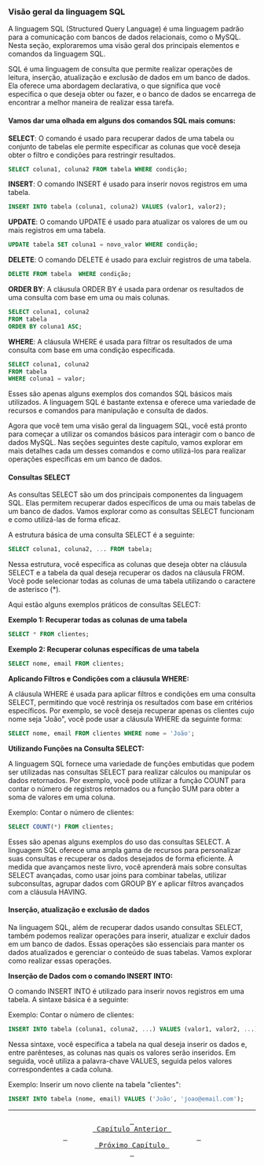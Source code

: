 ### Visão geral da linguagem SQL

A linguagem SQL (Structured Query Language) é uma linguagem padrão para a comunicação com bancos de dados relacionais, como o MySQL. Nesta seção, exploraremos uma visão geral dos principais elementos e comandos da linguagem SQL.

SQL é uma linguagem de consulta que permite realizar operações de leitura, inserção, atualização e exclusão de dados em um banco de dados. Ela oferece uma abordagem declarativa, o que significa que você especifica o que deseja obter ou fazer, e o banco de dados se encarrega de encontrar a melhor maneira de realizar essa tarefa.

#### Vamos dar uma olhada em alguns dos comandos SQL mais comuns:

<b>SELECT</b>: O comando é usado para recuperar dados de uma tabela ou conjunto de tabelas ele permite especificar as colunas que você deseja obter o filtro e condições para restringir resultados.

```sql
SELECT coluna1, coluna2 FROM tabela WHERE condição;
```

<b>INSERT</b>: O comando INSERT é usado para inserir novos registros em uma tabela.

```sql
INSERT INTO tabela (coluna1, coluna2) VALUES (valor1, valor2);
```

<b>UPDATE</b>: O comando UPDATE é usado para atualizar os valores de um ou mais registros em uma tabela.

```sql
UPDATE tabela SET coluna1 = novo_valor WHERE condição;
```

<b>DELETE</b>: O comando DELETE é usado para excluir registros de uma tabela.

```sql
DELETE FROM tabela  WHERE condição;
```

<b>ORDER BY</b>: A cláusula ORDER BY é usada para ordenar os resultados de uma consulta com base em uma ou mais colunas.

```sql
SELECT coluna1, coluna2 
FROM tabela 
ORDER BY coluna1 ASC;
```

<b>WHERE</b>: A cláusula WHERE é usada para filtrar os resultados de uma consulta com base em uma condição especificada.

```sql
SELECT coluna1, coluna2 
FROM tabela 
WHERE coluna1 = valor;
```

Esses são apenas alguns exemplos dos comandos SQL básicos mais utilizados. A linguagem SQL é bastante extensa e oferece uma variedade de recursos e comandos para manipulação e consulta de dados.

Agora que você tem uma visão geral da linguagem SQL, você está pronto para começar a utilizar os comandos básicos para interagir com o banco de dados MySQL. Nas seções seguintes deste capítulo, vamos explorar em mais detalhes cada um desses comandos e como utilizá-los para realizar operações específicas em um banco de dados.


#### Consultas SELECT

As consultas SELECT são um dos principais componentes da linguagem SQL. Elas permitem recuperar dados específicos de uma ou mais tabelas de um banco de dados. Vamos explorar como as consultas SELECT funcionam e como utilizá-las de forma eficaz.

A estrutura básica de uma consulta SELECT é a seguinte:

```sql
SELECT coluna1, coluna2, ... FROM tabela;
```

Nessa estrutura, você especifica as colunas que deseja obter na cláusula SELECT e a tabela da qual deseja recuperar os dados na cláusula FROM. Você pode selecionar todas as colunas de uma tabela utilizando o caractere de asterisco (*).

Aqui estão alguns exemplos práticos de consultas SELECT:

<b>Exemplo 1: Recuperar todas as colunas de uma tabela</b>

```sql
SELECT * FROM clientes;
```

<b>Exemplo 2: Recuperar colunas específicas de uma tabela</b>

```sql
SELECT nome, email FROM clientes;
```

<b>Aplicando Filtros e Condições com a cláusula WHERE:</b>

A cláusula WHERE é usada para aplicar filtros e condições em uma consulta SELECT, permitindo que você restrinja os resultados com base em critérios específicos. Por exemplo, se você deseja recuperar apenas os clientes cujo nome seja "João", você pode usar a cláusula WHERE da seguinte forma:

```sql
SELECT nome, email FROM clientes WHERE nome = 'João';
```

<b>Utilizando Funções na Consulta SELECT:</b>

A linguagem SQL fornece uma variedade de funções embutidas que podem ser utilizadas nas consultas SELECT para realizar cálculos ou manipular os dados retornados. Por exemplo, você pode utilizar a função COUNT para contar o número de registros retornados ou a função SUM para obter a soma de valores em uma coluna.

Exemplo: Contar o número de clientes:
```sql
SELECT COUNT(*) FROM clientes;
```

Esses são apenas alguns exemplos do uso das consultas SELECT. A linguagem SQL oferece uma ampla gama de recursos para personalizar suas consultas e recuperar os dados desejados de forma eficiente. À medida que avançamos neste livro, você aprenderá mais sobre consultas SELECT avançadas, como usar joins para combinar tabelas, utilizar subconsultas, agrupar dados com GROUP BY e aplicar filtros avançados com a cláusula HAVING.
 

#### Inserção, atualização e exclusão de dados

Na linguagem SQL, além de recuperar dados usando consultas SELECT, também podemos realizar operações para inserir, atualizar e excluir dados em um banco de dados. Essas operações são essenciais para manter os dados atualizados e gerenciar o conteúdo de suas tabelas. Vamos explorar como realizar essas operações.

<b>Inserção de Dados com o comando INSERT INTO:</b>

O comando INSERT INTO é utilizado para inserir novos registros em uma tabela. A sintaxe básica é a seguinte:

Exemplo: Contar o número de clientes:
```sql
INSERT INTO tabela (coluna1, coluna2, ...) VALUES (valor1, valor2, ...);
```

Nessa sintaxe, você especifica a tabela na qual deseja inserir os dados e, entre parênteses, as colunas nas quais os valores serão inseridos. Em seguida, você utiliza a palavra-chave VALUES, seguida pelos valores correspondentes a cada coluna.

Exemplo: Inserir um novo cliente na tabela "clientes":

```sql
INSERT INTO tabela (nome, email) VALUES ('João', 'joao@email.com');
```

---
<div align="center">
    <a href="introducao.md"><kbd> <br> Capítulo Anterior <br> </kbd></a>‎ ‎ ‎ ‎ ‎ ‎ ‎ ‎ ‎ ‎ ‎ ‎ ‎ ‎ ‎ ‎ ‎ ‎ ‎ ‎ ‎ ‎ ‎ ‎ ‎ ‎ ‎ ‎ ‎ ‎ ‎ ‎ ‎ ‎ ‎ ‎ ‎ ‎ ‎ ‎ ‎ ‎ ‎ ‎ ‎ ‎ ‎ ‎ ‎ ‎ ‎ ‎ ‎ ‎ ‎ ‎ ‎ ‎ ‎ ‎ ‎ ‎ ‎ ‎ ‎ ‎ ‎ 
    <a href=""><kbd> <br> Próximo Capítulo <br> </kbd></a>
</div>